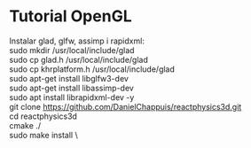 
# Tutorial OpenGL
Instalar glad, glfw, assimp i rapidxml: \
sudo mkdir /usr/local/include/glad \
sudo cp glad.h /usr/local/include/glad \
sudo cp khrplatform.h /usr/local/include/glad \
sudo apt-get install libglfw3-dev \
sudo apt-get install libassimp-dev \
sudo apt install librapidxml-dev -y \
git clone https://github.com/DanielChappuis/reactphysics3d.git \
cd reactphysics3d \
cmake ./ \
sudo make install \

